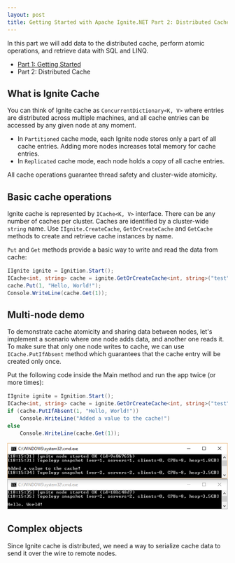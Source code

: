 ```yaml
---
layout: post
title: Getting Started with Apache Ignite.NET Part 2: Distributed Cache
---
```


In this part we will add data to the distributed cache, perform atomic operations, and retrieve data with SQL and LINQ.

* [Part 1: Getting Started](https://ptupitsyn.github.io/Getting-Started-With-Apache-Ignite-Net/)
* Part 2: Distributed Cache  

## What is Ignite Cache
You can think of Ignite cache as `ConcurrentDictionary<K, V>` where entries are distributed across multiple machines, and all cache entries can be accessed by any given node at any moment.  
* In `Partitioned` cache mode, each Ignite node stores only a part of all cache entries. Adding more nodes increases total memory for cache entries.
* In `Replicated` cache mode, each node holds a copy of all cache entries. 

All cache operations guarantee thread safety and cluster-wide atomicity.

## Basic cache operations
Ignite cache is represented by `ICache<K, V>` interface. There can be any number of caches per cluster. Caches are identified by a cluster-wide `string` name.
Use `IIgnite.CreateCache`, `GetOrCreateCache` and `GetCache` methods to create and retrieve cache instances by name.

`Put` and `Get` methods provide a basic way to write and read the data from cache:
```cs
IIgnite ignite = Ignition.Start();	
ICache<int, string> cache = ignite.GetOrCreateCache<int, string>("test");
cache.Put(1, "Hello, World!");
Console.WriteLine(cache.Get(1));
```

## Multi-node demo
To demonstrate cache atomicity and sharing data between nodes, let's implement a scenario where one node adds data, and another one reads it.
To make sure that only one node writes to cache, we can use `ICache.PutIfAbsent` method which guarantees that the cache entry will be created only once.

Put the following code inside the Main method and run the app twice (or more times):
```cs
IIgnite ignite = Ignition.Start();
ICache<int, string> cache = ignite.GetOrCreateCache<int, string>("test");
if (cache.PutIfAbsent(1, "Hello, World!"))
	Console.WriteLine("Added a value to the cache!")
else
	Console.WriteLine(cache.Get(1));
``` 
![console output](../images/2016-06-28-Getting-Started-With-Apache-Ignite-Net-2-Cache/PutIfAbsent.png)

## Complex objects
Since Ignite cache is distributed, we need a way to serialize cache data to send it over the wire to remote nodes.